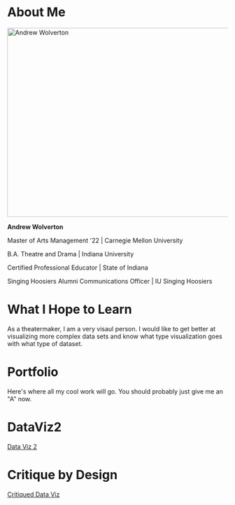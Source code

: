 # About Me
<img src="https://images.squarespace-cdn.com/content/v1/51d98be2e4b05a25fc200cbc/e4160e6a-9ff1-49ed-90e5-118d96b4a742/andrewheadshot.jpg" alt="Andrew Wolverton" width="576" height="432">

**Andrew Wolverton**



Master of Arts Management '22 | Carnegie Mellon University

B.A. Theatre and Drama | Indiana University

Certified Professional Educator | State of Indiana

Singing Hoosiers Alumni Communications Officer | IU Singing Hoosiers 

# What I Hope to Learn
As a theatermaker, I am a very visaul person. I would like to get better at visualizing more complex data sets and know what type visualization goes with what type of dataset.

# Portfolio
Here's where all my cool work will go. You should probably just give me an "A" now.

<div class="flourish-embed flourish-chart" data-src="visualisation/8529820"><script src="https://public.flourish.studio/resources/embed.js"></script></div>



# DataViz2
<a href="https://anwolver.github.io/portfolio/dataviz2" title="DataViz2"> Data Viz 2 </a>

# Critique by Design
<a href="https://anwolver.github.io/portfolio/critiquedataviz" title="Critiqued Data Viz"> Critiqued Data Viz </a>
